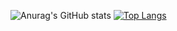![Anurag's GitHub stats](https://github-readme-stats.vercel.app/api?username=GiWoonHwang&show_icons=true&theme=dark)
﻿[![Top Langs](https://github-readme-stats.vercel.app/api/top-langs/?username=jogilsang&langs_count=5&&layout=compact&theme=dark)](https://github.com/GiWoonHwang/GiWoonHwang)


